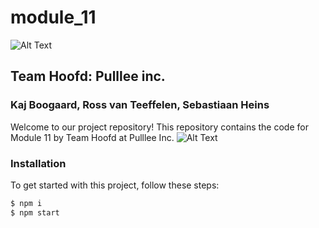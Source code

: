 # module_11
![Alt Text](https://dummyimage.com/1000x20/000000/fff&text=+)
## Team Hoofd: Pulllee inc.
### Kaj Boogaard, Ross van Teeffelen, Sebastiaan Heins

Welcome to our project repository! This repository contains the code for Module 11 by Team Hoofd at Pulllee Inc.
![Alt Text](https://dummyimage.com/1000x20/000000/fff&text=+)
### Installation

To get started with this project, follow these steps:

```bash
$ npm i
$ npm start
```